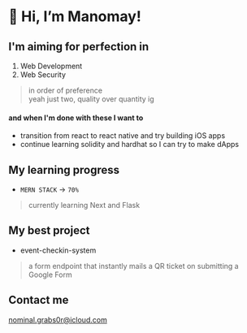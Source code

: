 # 👋 Hi, I’m Manomay!

## I'm aiming for perfection in
1. Web Development </font>
2. Web Security
> in order of preference  
> yeah just two, quality over quantity ig

#### and when I'm done with these I want to
+ transition from react to react native and try building iOS apps
+ continue learning solidity and hardhat so I can try to make dApps

## My learning progress
+ ```MERN STACK``` -> ```70%```
> currently learning Next and Flask

## My best project
+ event-checkin-system
> a form endpoint that instantly mails a QR ticket on submitting a Google Form

## Contact me
[nominal.grabs0r@icloud.com](mailto:nominal.grabs0r@icloud.com)
